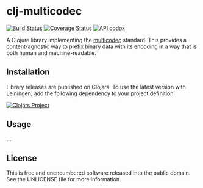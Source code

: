 clj-multicodec
==============

[![Build Status](https://travis-ci.org/greglook/clj-multicodec.svg?branch=develop)](https://travis-ci.org/greglook/clj-multicodec)
[![Coverage Status](https://coveralls.io/repos/greglook/clj-multicodec/badge.svg?branch=develop&service=github)](https://coveralls.io/github/greglook/clj-multicodec?branch=develop)
[![API codox](https://img.shields.io/badge/doc-API-blue.svg)](https://greglook.github.io/clj-multicodec/api/)

A Clojure library implementing the
[multicodec](https://github.com/jbenet/multicodec) standard. This provides a
content-agnostic way to prefix binary data with its encoding in a way that is
both human and machine-readable.

## Installation

Library releases are published on Clojars. To use the latest version with
Leiningen, add the following dependency to your project definition:

[![Clojars Project](http://clojars.org/mvxcvi/multicodec/latest-version.svg)](http://clojars.org/mvxcvi/multicodec)

## Usage

...

## License

This is free and unencumbered software released into the public domain.
See the UNLICENSE file for more information.
